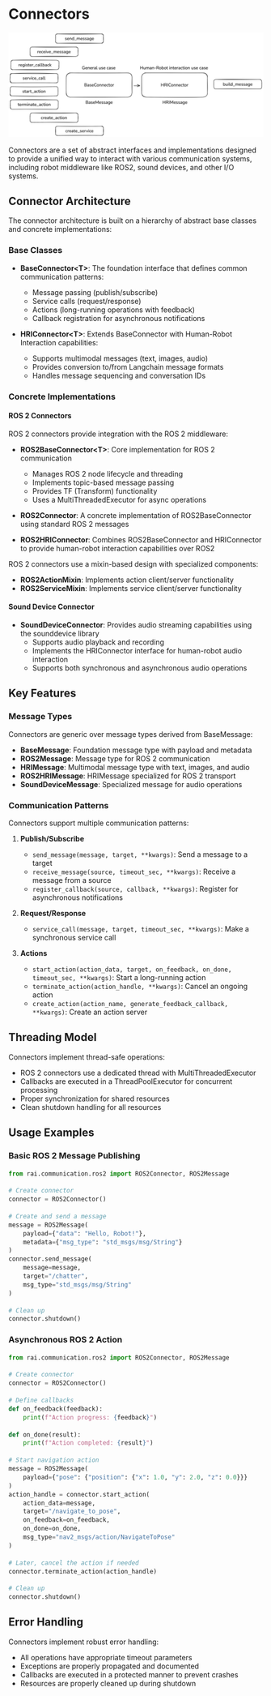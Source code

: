 # Connectors

![connectors](../imgs/connectors.png)

Connectors are a set of abstract interfaces and implementations designed to provide a unified way to
interact with various communication systems, including robot middleware like ROS2, sound devices,
and other I/O systems.

## Connector Architecture

The connector architecture is built on a hierarchy of abstract base classes and concrete
implementations:

### Base Classes

- **BaseConnector\<T>**: The foundation interface that defines common communication patterns:

  - Message passing (publish/subscribe)
  - Service calls (request/response)
  - Actions (long-running operations with feedback)
  - Callback registration for asynchronous notifications

- **HRIConnector\<T>**: Extends BaseConnector with Human-Robot Interaction capabilities:
  - Supports multimodal messages (text, images, audio)
  - Provides conversion to/from Langchain message formats
  - Handles message sequencing and conversation IDs

### Concrete Implementations

#### ROS 2 Connectors

ROS 2 connectors provide integration with the ROS 2 middleware:

- **ROS2BaseConnector\<T>**: Core implementation for ROS 2 communication

  - Manages ROS 2 node lifecycle and threading
  - Implements topic-based message passing
  - Provides TF (Transform) functionality
  - Uses a MultiThreadedExecutor for async operations

- **ROS2Connector**: A concrete implementation of ROS2BaseConnector using standard ROS 2 messages

- **ROS2HRIConnector**: Combines ROS2BaseConnector and HRIConnector to provide human-robot
  interaction capabilities over ROS2

ROS 2 connectors use a mixin-based design with specialized components:

- **ROS2ActionMixin**: Implements action client/server functionality
- **ROS2ServiceMixin**: Implements service client/server functionality

#### Sound Device Connector

- **SoundDeviceConnector**: Provides audio streaming capabilities using the sounddevice library
  - Supports audio playback and recording
  - Implements the HRIConnector interface for human-robot audio interaction
  - Supports both synchronous and asynchronous audio operations

## Key Features

### Message Types

Connectors are generic over message types derived from BaseMessage:

- **BaseMessage**: Foundation message type with payload and metadata
- **ROS2Message**: Message type for ROS 2 communication
- **HRIMessage**: Multimodal message type with text, images, and audio
- **ROS2HRIMessage**: HRIMessage specialized for ROS 2 transport
- **SoundDeviceMessage**: Specialized message for audio operations

### Communication Patterns

Connectors support multiple communication patterns:

1. **Publish/Subscribe**

   - `send_message(message, target, **kwargs)`: Send a message to a target
   - `receive_message(source, timeout_sec, **kwargs)`: Receive a message from a source
   - `register_callback(source, callback, **kwargs)`: Register for asynchronous notifications

2. **Request/Response**

   - `service_call(message, target, timeout_sec, **kwargs)`: Make a synchronous service call

3. **Actions**
   - `start_action(action_data, target, on_feedback, on_done, timeout_sec, **kwargs)`: Start a
     long-running action
   - `terminate_action(action_handle, **kwargs)`: Cancel an ongoing action
   - `create_action(action_name, generate_feedback_callback, **kwargs)`: Create an action server

## Threading Model

Connectors implement thread-safe operations:

- ROS 2 connectors use a dedicated thread with MultiThreadedExecutor
- Callbacks are executed in a ThreadPoolExecutor for concurrent processing
- Proper synchronization for shared resources
- Clean shutdown handling for all resources

## Usage Examples

### Basic ROS 2 Message Publishing

```python
from rai.communication.ros2 import ROS2Connector, ROS2Message

# Create connector
connector = ROS2Connector()

# Create and send a message
message = ROS2Message(
    payload={"data": "Hello, Robot!"},
    metadata={"msg_type": "std_msgs/msg/String"}
)
connector.send_message(
    message=message,
    target="/chatter",
    msg_type="std_msgs/msg/String"
)

# Clean up
connector.shutdown()
```

### Asynchronous ROS 2 Action

```python
from rai.communication.ros2 import ROS2Connector, ROS2Message

# Create connector
connector = ROS2Connector()

# Define callbacks
def on_feedback(feedback):
    print(f"Action progress: {feedback}")

def on_done(result):
    print(f"Action completed: {result}")

# Start navigation action
message = ROS2Message(
    payload={"pose": {"position": {"x": 1.0, "y": 2.0, "z": 0.0}}}
)
action_handle = connector.start_action(
    action_data=message,
    target="/navigate_to_pose",
    on_feedback=on_feedback,
    on_done=on_done,
    msg_type="nav2_msgs/action/NavigateToPose"
)

# Later, cancel the action if needed
connector.terminate_action(action_handle)

# Clean up
connector.shutdown()
```

## Error Handling

Connectors implement robust error handling:

- All operations have appropriate timeout parameters
- Exceptions are properly propagated and documented
- Callbacks are executed in a protected manner to prevent crashes
- Resources are properly cleaned up during shutdown
